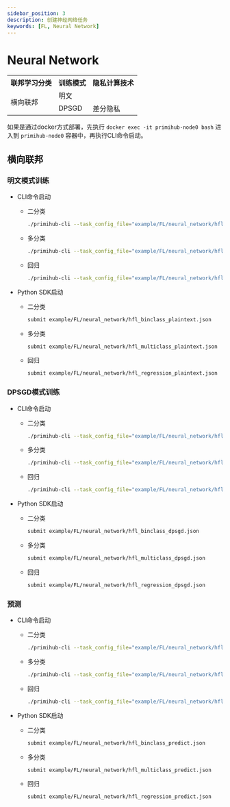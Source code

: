 ```yaml
---
sidebar_position: 3
description: 创建神经网络任务
keywords: [FL, Neural Network]
---
```

# Neural Network

<table>
    <tr>
        <th>联邦学习分类</th>
        <th>训练模式</th>
        <th>隐私计算技术</th>
    </tr>
    <tr>
        <td rowspan="3">横向联邦</td>
        <td>明文</td>
        <td></td>
    </tr>
    <tr>
        <td>DPSGD</td>
        <td>差分隐私</td>
    </tr>
</table>

如果是通过docker方式部署，先执行 `docker exec -it primihub-node0 bash` 进入到 `primihub-node0` 容器中，再执行CLI命令启动。

## 横向联邦

### 明文模式训练

- CLI命令启动

  - 二分类

    ```bash
    ./primihub-cli --task_config_file="example/FL/neural_network/hfl_binclass_plaintext.json"
    ```

  - 多分类

    ```bash
    ./primihub-cli --task_config_file="example/FL/neural_network/hfl_multiclass_plaintext.json"
    ```

  - 回归

    ```bash
    ./primihub-cli --task_config_file="example/FL/neural_network/hfl_regression_plaintext.json"
    ```

- Python SDK启动

  - 二分类

    ```bash
    submit example/FL/neural_network/hfl_binclass_plaintext.json
    ```

  - 多分类

    ```bash
    submit example/FL/neural_network/hfl_multiclass_plaintext.json
    ```

  - 回归

    ```bash
    submit example/FL/neural_network/hfl_regression_plaintext.json
    ```

### DPSGD模式训练

- CLI命令启动

  - 二分类

    ```bash
    ./primihub-cli --task_config_file="example/FL/neural_network/hfl_binclass_dpsgd.json"
    ```

  - 多分类

    ```bash
    ./primihub-cli --task_config_file="example/FL/neural_network/hfl_multiclass_dpsgd.json"
    ```

  - 回归

    ```bash
    ./primihub-cli --task_config_file="example/FL/neural_network/hfl_regression_dpsgd.json"
    ```

- Python SDK启动

  - 二分类

    ```bash
    submit example/FL/neural_network/hfl_binclass_dpsgd.json
    ```

  - 多分类

    ```bash
    submit example/FL/neural_network/hfl_multiclass_dpsgd.json
    ```

  - 回归

    ```bash
    submit example/FL/neural_network/hfl_regression_dpsgd.json
    ```

### 预测

- CLI命令启动

  - 二分类

    ```bash
    ./primihub-cli --task_config_file="example/FL/neural_network/hfl_binclass_predict.json"
    ```

  - 多分类

    ```bash
    ./primihub-cli --task_config_file="example/FL/neural_network/hfl_multiclass_predict.json"
    ```

  - 回归

    ```bash
    ./primihub-cli --task_config_file="example/FL/neural_network/hfl_regression_predict.json"
    ```

- Python SDK启动

  - 二分类

    ```bash
    submit example/FL/neural_network/hfl_binclass_predict.json
    ```

  - 多分类

    ```bash
    submit example/FL/neural_network/hfl_multiclass_predict.json
    ```

  - 回归

    ```bash
    submit example/FL/neural_network/hfl_regression_predict.json
    ```
